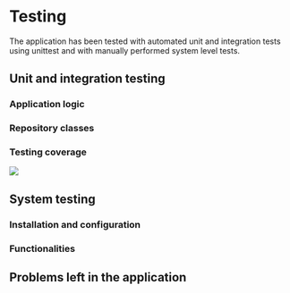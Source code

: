 # Testing
The application has been tested with automated unit and integration tests using unittest and with manually performed system level tests. 

## Unit and integration testing

### Application logic

### Repository classes

### Testing coverage
<img src="pictures/coverage-report.jpg"> 

## System testing

### Installation and configuration

### Functionalities

## Problems left in the application